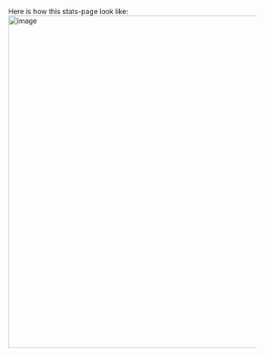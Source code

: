 Here is how this stats-page look like: 
<img width="873" height="674" alt="image" src="https://github.com/user-attachments/assets/e0201e94-d51e-423d-9a81-babd4b46dedb" />
